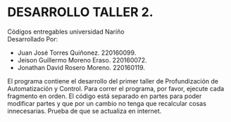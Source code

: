 # DESARROLLO TALLER 2.                       
Códigos entregables universidad Nariño    
Desarrollado Por:                         
* Juan José Torres Quiñonez. 220160099.            
* Jeison Guillermo Moreno Eraso. 220160072.  
* Jonathan David Rosero Moreno. 220160119.

El programa contiene el desarrollo del primer taller de Profundización de Automatización y Control.
Para correr el programa, por favor, ejecute cada fragmento en orden. El código está separado en partes para poder modificar partes y que por un cambio no tenga que recalcular cosas innecesarias.
Prueba de que se actualiza en internet.